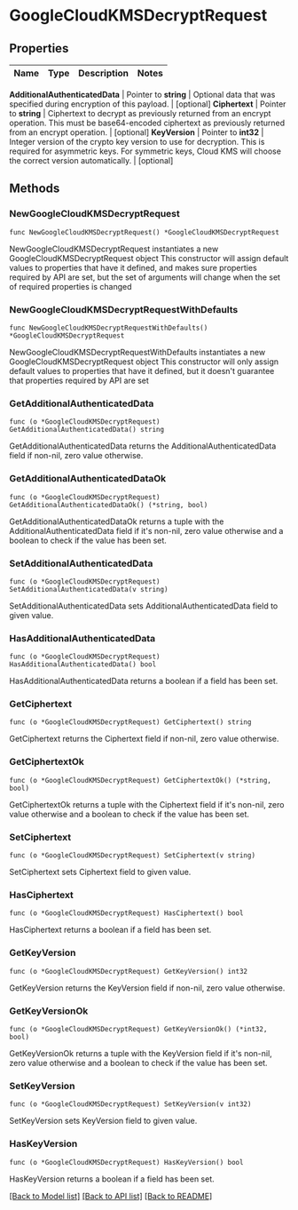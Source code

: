 # GoogleCloudKMSDecryptRequest


## Properties

Name | Type | Description | Notes
------------ | ------------- | ------------- | -------------


**AdditionalAuthenticatedData** | Pointer to **string** | Optional data that was specified during encryption of this payload. | [optional] 
**Ciphertext** | Pointer to **string** | Ciphertext to decrypt as previously returned from an encrypt operation. This must be base64-encoded ciphertext as previously returned from an encrypt operation. | [optional] 
**KeyVersion** | Pointer to **int32** | Integer version of the crypto key version to use for decryption. This is required for asymmetric keys. For symmetric keys, Cloud KMS will choose the correct version automatically. | [optional] 



## Methods


### NewGoogleCloudKMSDecryptRequest

`func NewGoogleCloudKMSDecryptRequest() *GoogleCloudKMSDecryptRequest`

NewGoogleCloudKMSDecryptRequest instantiates a new GoogleCloudKMSDecryptRequest object
This constructor will assign default values to properties that have it defined,
and makes sure properties required by API are set, but the set of arguments
will change when the set of required properties is changed

### NewGoogleCloudKMSDecryptRequestWithDefaults

`func NewGoogleCloudKMSDecryptRequestWithDefaults() *GoogleCloudKMSDecryptRequest`

NewGoogleCloudKMSDecryptRequestWithDefaults instantiates a new GoogleCloudKMSDecryptRequest object
This constructor will only assign default values to properties that have it defined,
but it doesn't guarantee that properties required by API are set


### GetAdditionalAuthenticatedData

`func (o *GoogleCloudKMSDecryptRequest) GetAdditionalAuthenticatedData() string`

GetAdditionalAuthenticatedData returns the AdditionalAuthenticatedData field if non-nil, zero value otherwise.

### GetAdditionalAuthenticatedDataOk

`func (o *GoogleCloudKMSDecryptRequest) GetAdditionalAuthenticatedDataOk() (*string, bool)`

GetAdditionalAuthenticatedDataOk returns a tuple with the AdditionalAuthenticatedData field if it's non-nil, zero value otherwise
and a boolean to check if the value has been set.

### SetAdditionalAuthenticatedData

`func (o *GoogleCloudKMSDecryptRequest) SetAdditionalAuthenticatedData(v string)`

SetAdditionalAuthenticatedData sets AdditionalAuthenticatedData field to given value.


### HasAdditionalAuthenticatedData

`func (o *GoogleCloudKMSDecryptRequest) HasAdditionalAuthenticatedData() bool`

HasAdditionalAuthenticatedData returns a boolean if a field has been set.




### GetCiphertext

`func (o *GoogleCloudKMSDecryptRequest) GetCiphertext() string`

GetCiphertext returns the Ciphertext field if non-nil, zero value otherwise.

### GetCiphertextOk

`func (o *GoogleCloudKMSDecryptRequest) GetCiphertextOk() (*string, bool)`

GetCiphertextOk returns a tuple with the Ciphertext field if it's non-nil, zero value otherwise
and a boolean to check if the value has been set.

### SetCiphertext

`func (o *GoogleCloudKMSDecryptRequest) SetCiphertext(v string)`

SetCiphertext sets Ciphertext field to given value.


### HasCiphertext

`func (o *GoogleCloudKMSDecryptRequest) HasCiphertext() bool`

HasCiphertext returns a boolean if a field has been set.




### GetKeyVersion

`func (o *GoogleCloudKMSDecryptRequest) GetKeyVersion() int32`

GetKeyVersion returns the KeyVersion field if non-nil, zero value otherwise.

### GetKeyVersionOk

`func (o *GoogleCloudKMSDecryptRequest) GetKeyVersionOk() (*int32, bool)`

GetKeyVersionOk returns a tuple with the KeyVersion field if it's non-nil, zero value otherwise
and a boolean to check if the value has been set.

### SetKeyVersion

`func (o *GoogleCloudKMSDecryptRequest) SetKeyVersion(v int32)`

SetKeyVersion sets KeyVersion field to given value.


### HasKeyVersion

`func (o *GoogleCloudKMSDecryptRequest) HasKeyVersion() bool`

HasKeyVersion returns a boolean if a field has been set.









[[Back to Model list]](../README.md#documentation-for-models) [[Back to API list]](../README.md#documentation-for-api-endpoints) [[Back to README]](../README.md)


